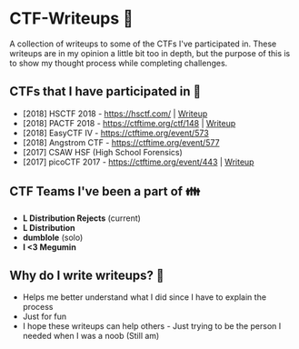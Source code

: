 # CTF-Writeups :checkered_flag:
A collection of writeups to some of the CTFs I've participated in. These writeups are in my opinion a little bit too in depth, but the purpose of this is to show my thought process while completing challenges.

## **CTFs that I have participated in :raising_hand:**

* [2018] HSCTF 2018 - https://hsctf.com/ | [Writeup](https://github.com/dumblole/CTF-Writeups/tree/master/HSCTF-2018)
* [2018] PACTF 2018 - https://ctftime.org/ctf/148 | [Writeup](https://github.com/dumblole/CTF-Writeups/tree/master/PACTF-2018)
* [2018] EasyCTF IV - https://ctftime.org/event/573
* [2018] Angstrom CTF - https://ctftime.org/event/577
* [2017] CSAW HSF (High School Forensics)
* [2017] picoCTF 2017 - https://ctftime.org/event/443 | [Writeup](https://github.com/dumblole/CTF-Writeups/tree/master/picoCTF-2017#picoctf-2017 "picoCTF2017")


## **CTF Teams I've been a part of :family:**
* **L Distribution Rejects** (current)
* **L Distribution** 
* **dumblole** (solo)
* **I <3 Megumin**

## Why do I write writeups?  👏
* Helps me better understand what I did since I have to explain the process
* Just for fun
* I hope these writeups can help others - Just trying to be the person I needed when I was a noob (Still am)
